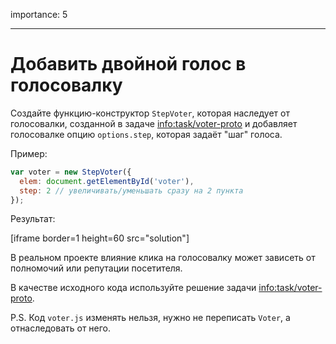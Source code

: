 importance: 5

---

# Добавить двойной голос в голосовалку

Создайте функцию-конструктор `StepVoter`, которая наследует от голосовалки, созданной в задаче <info:task/voter-proto> и добавляет голосовалке опцию `options.step`, которая задаёт "шаг" голоса.

Пример:

```js
var voter = new StepVoter({
  elem: document.getElementById('voter'),
  step: 2 // увеличивать/уменьшать сразу на 2 пункта
});
```

Результат:

[iframe border=1 height=60 src="solution"]

В реальном проекте влияние клика на голосовалку может зависеть от полномочий или репутации посетителя.

В качестве исходного кода используйте решение задачи <info:task/voter-proto>.

P.S. Код `voter.js` изменять нельзя, нужно не переписать `Voter`, а отнаследовать от него.